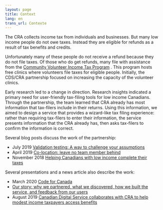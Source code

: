 ```yaml
---
layout: page
title: Context
lang: en
trans_url: Contexte
---
```

The CRA collects income tax from individuals and businesses. But many low income people do not owe taxes. Instead they are eligible for refunds as a result of tax benefits and credits.

Unfortunately many of these people do not receive a refund because they do not file taxes. Of those who do get refunds, many file with assistance from the [Community Volunteer Income Tax Program](https://www.canada.ca/en/revenue-agency/services/tax/individuals/community-volunteer-income-tax-program.html) . This program hosts free clinics where volunteers file taxes for eligible people. Initially, the CDS/CRA partnership focused on increasing the capacity of the volunteer clinics.

Early research led to a change in direction. Research insights indicated a primary need for user-friendly tax-filing tools for low income Canadians. Through the partnership, the team learned that CRA already has most information that tax-filers include in their returns. Using this information, we aimed to design a service that provides a wizard-like tax filing experience: rather than requiring tax-filers to enter their information, the service presents information that the CRA already has, then asks tax-filers to confirm the information is correct.

Several blog posts discuss the work of the partnership:

* July 2019 [Validation testing: A way to challenge your assumptions](https://digital.canada.ca/2019/07/31/validation-testing-a-way-to-challenge-your-assumptions/)
* April 2019 [Co-location: leave no team member behind](https://digital.canada.ca/2019/04/10/co-location-leave-no-team-member-behind/)
* November 2018 [Helping Canadians with low income complete their taxes](https://digital.canada.ca/2018/11/07/helping-low-income-canadians-complete-their-taxes/)

Several presentations and a news article also describe the work:

* March 2020 [Code for Canada](https://drive.google.com/drive/folders/1_yVsSYidIMf5TdvLVgDCybmM-8oG9wu7)                                                                                                                
* [Our story: why we partnered, what we discovered, how we built the service, and feedback from our users  ](/assets/pdf/cra-minister-briefing.pdf)                                                   
* August 2019  [Canadian Digital Service collaborates with CRA to help modest income taxpayers access benefits](https://www.itworldcanada.com/article/canadian-digital-service-collaborates-with-cra-to-help-modest-income-taxpayers-access-benefits/420767)
